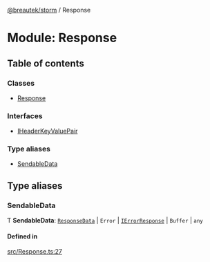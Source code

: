 [@breautek/storm](../README.md) / Response

# Module: Response

## Table of contents

### Classes

- [Response](../classes/Response.Response-1.md)

### Interfaces

- [IHeaderKeyValuePair](../interfaces/Response.IHeaderKeyValuePair.md)

### Type aliases

- [SendableData](Response.md#sendabledata)

## Type aliases

### SendableData

Ƭ **SendableData**: [`ResponseData`](../classes/ResponseData.ResponseData-1.md) \| `Error` \| [`IErrorResponse`](../interfaces/StormError.IErrorResponse.md) \| `Buffer` \| `any`

#### Defined in

[src/Response.ts:27](https://github.com/breautek/storm/blob/621aeec/src/Response.ts#L27)
